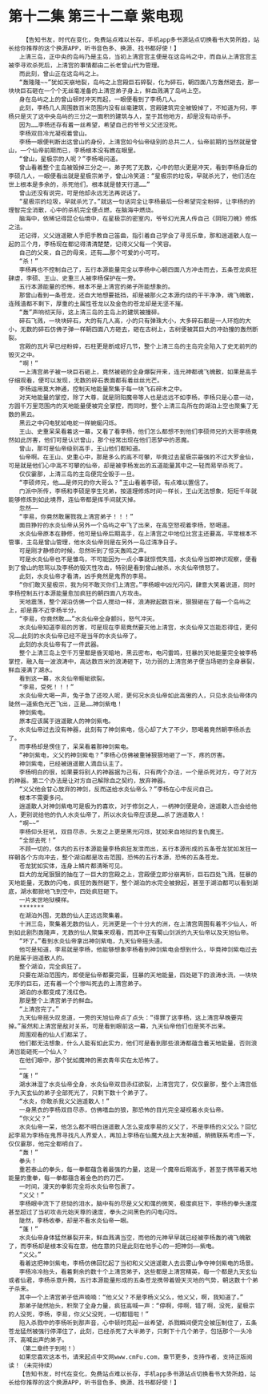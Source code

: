 # 第十二集 第三十二章 紫电现
        【告知书友，时代在变化，免费站点难以长存，手机app多书源站点切换看书大势所趋，站长给你推荐的这个换源APP，听书音色多、换源、找书都好使！】
       上清三岛，正中央的岛屿乃是主岛，当初上清宫宫主便是在这岛屿之中，而自从上清宫宫主被李寻欢杀死后，上清宫的事情都由二长老曾山代为管理。
       而此刻，曾山正在这岛屿之上。
       “轰隆隆~~”犹如天崩地裂，岛屿之上宫殿巨石碎裂，化为碎石，朝四面八方轰然砸去，那一块块巨石砸在一个个无丝毫准备的上清宫弟子身上，鲜血溅满了岛屿上空。
       身在岛屿之上的曾山顿时冲天而起，一眼便看到了李杨几人。
       此刻，李杨几人周围数百米范围内没有丝毫建筑，宫殿建筑完全被毁掉了，不知道为何，李杨只是灭了这中央岛屿的三分之一面积的建筑与人，至于其他地方，却是没有动杀手。
       因为……李杨还存有着一丝希望，希望自己的爷爷义父还没死。
       李杨双目冷光凝视着曾山。
       李杨一眼便判断出这曾山的身份，上清宫如今仙帝级别的总共二人，仙帝前期的当然就是曾山，一个仙帝前期而已，李杨根本没有瞧在眼里。
       “曾山，星极宗的人呢？”李杨喝问道。
       曾山看着整个主岛被毁掉三分之一，弟子死了无数，心中的怒火更是冲天，看到李杨身后的李硕几人，一眼便看出就是星极宗弟子，曾山冷笑道：“星极宗的垃圾，早就杀光了，他们活在世上根本是多余的，杀死他们，根本就是替天行道……”
       曾山还没有说完，可是他却永远无法再说话了。
       “星极宗的垃圾，早就杀光了。”就这一句话完全让李杨最后一份希望完全粉碎，让李杨的的理智完全消散，心中的杀机完全便点燃，在脑海中燃烧。
       脑海中，依稀记得昆仑仙境中，在星极宗的密室内，爷爷幻光真人传自己《阴阳刀魄》修炼之法。
       还记得，义父逍遥散人手把手教自己笛曲，指引着自己学会了寻觅乐章，那和逍遥散人在一起的三个月，李杨现在都记得清清楚楚，记得义父每一个笑容。
       自己的父亲，自己的母亲，还有……那个可爱的小可可。
       “杀！”
       李杨再也不控制自己了，五行本源能量完全以李杨中心朝四面八方冲击而去，五条苍龙疯狂肆虐，李硕、王山、史重三人被李杨保护在一旁。
       五行本源能量的恐怖，根本不是上清宫的弟子所能想象的。
       那曾山看到一条苍龙，还自大地想要抵挡，却是被那火之本源灼烧的干干净净，魂飞魄散，连残渣都不剩下，厚重的土属性苍龙以及金色的苍龙却是无坚不摧。
       “轰”声响彻天际，这上清三岛的主岛上的建筑被撞碎。
       碎石飞溅，一块块碎石，大的有几人高，小的只有弹珠大小，大多碎石都是一人环抱的大小，无数的碎石仿佛子弹一样朝四面八方砸去，砸在古树上，古树便被其巨大的冲劲撞的轰然断裂。
       宫殿的瓦片早已经粉碎，石柱更是断成好几节，整个上清三岛的主岛完全陷入了史无前列的毁灭之中。
       “啊！”
       一上清宫弟子被一块巨石砸上，竟然被砸的全身爆裂开来，连元神都魂飞魄散，如果是高手仔细观看，便可以发现，无数的碎石表面都有着丝丝光芒。
       李杨运用莫大神通，控制天地能量聚集于每一块飞石碎木之中。
       对天地能量的掌控，除了大尊，就是阴阳魔帝等人也是远远不如李杨，李杨只是心意一动，方圆千万里范围内的天地能量便被完全掌控，而同时，整个上清三岛所在的湖泊上空也聚集了无数的黑云。
       黑云之中闪电犹如电蛇一样蜿蜒闪烁。
       王山、史重呆呆看着这一幕，又看了看李杨，他们怎么都想不到他们李硕师兄的大哥李杨竟然如此厉害，他们可是认识曾山，那个经常出现在他们恶梦中的恶魔。
       曾山，那可是仙帝级别高手，王山他们都知道。
       仙帝啊。在王山、史重心中，那是多么的高不可攀，毕竟过去星极宗最强的不过大罗金仙，可是就是他们心中高不可攀的仙帝，却是被李杨发出的五道能量其中之一轻而易举杀死了。
       仅仅霎那，上清三岛的主岛便完全毁于一旦。
       “李硕师兄，他……是师兄的你大哥么？”王山看着李硕，有点难以置信了。
       门派中所传，李杨和李硕是孪生兄弟，按道理修炼时间一样长，王山无法想象，短短千年就能够修炼到如此境界，连仙帝都是挥手间就灭掉。
       忽然——
       “李易，你竟然敢屠戮我上清宫弟子！！！”
       面目狰狞的水炎仙帝从另外一个岛屿之中飞了出来，在高空怒视着李杨，怒喝道。
       水炎仙帝原本在静修，他可是仙帝后期高手，在上清宫之中地位比宫主还要高，平常根本不管事，主岛是曾山管理，他水炎仙帝则是在另外一岛过清净日子。
       可是刚才静修的时候，忽然听到了惊天轰鸣之声。
       可是水炎仙帝也不是雏鸟，不可能因为一点小事就惊慌失措，水炎仙帝当即神识观察，便看到了曾山的怒骂以及李杨的毁灭性攻击，特别是看到曾山被杀，水炎仙帝愤怒了。
       此刻，水炎仙帝才看清，凶手竟然是鬼界的李易。
       “你们敢灭星极宗，我为何不敢灭你们上清宫。”李杨眼中凶光闪闪，肆意大笑着说道，同时李杨控制五行本源能量愈加疯狂的朝四面八方攻击。
       天地震荡，整个湖泊仿佛一个巨人搅动一样，浪涛掀起数百米，狠狠砸在了每一个岛屿之上，却是靠不近李杨半分。
       “李易，你竟然敢……”水炎仙帝全身颤抖，怒气冲天。
       水炎仙帝知道李易的厉害，可是现在李易竟然要灭他上清宫，水炎仙帝又岂能忍得住，更何况……此刻的水炎仙帝已经不是当年的水炎仙帝了。
       此刻的水炎仙帝有了一件武器。
       整个上清三岛上空千万里都是昏天暗地，黑云密布，电闪雷鸣，狂暴的天地能量完全被李杨掌控，融入每一波浪涛中，高达数百米的浪涛砸下，功力弱的上清宫弟子便当场砸的全身暴裂，鲜血浸满了湖水。
       看到这一幕，水炎仙帝睚眦欲裂。
       “李易，受死！！！”
       水炎仙帝大喝一声，兔子急了还咬人呢，更何况水炎仙帝如此高傲的人，只见水炎仙帝体内陡然一道紫色光芒飞出，正是……神剑紫电！
       神剑紫电。
       原本应该属于逍遥散人的神剑紫电。
       水炎仙帝过去没有神器，此刻有了神剑紫电，信心却了大了不少，怒喝着竟然朝李杨杀去了。
       而李杨却是愣住了，呆呆看着那神剑紫电。
       “神剑紫电，义父的神剑紫电？”李杨心仿佛被重锤狠狠地砸了一下，疼的厉害。
       神剑紫电，已经被逍遥散人滴血认主了。
       李杨明白的很，如果要将别人的神器据为己有，只有两个办法，一个是杀死对方，夺了对方的神器。第二个办法是让对方自己解除血之契约，放弃神器。
       “义父他会甘心放弃的神剑，反而送给水炎仙帝么？”李杨在心中反问自己。
       根本不需要多问。
       逍遥散人对神剑紫电可是极为的喜欢，对于修剑之人，一柄神剑便是命，逍遥散人岂会给他人，更别说给他的仇人水炎仙帝了，所以水炎仙帝应该是……杀了逍遥散人！
       “啊~~”
       李杨仰头狂吼，双目尽赤，头发之上更是黑光闪烁，犹如来自地狱的复仇魔王。
       “全部去死！”
       不顾一切的，体内的五行本源能量李杨疯狂发泄而出，五行本源形成的五条苍龙犹如发狂一样朝各个方向冲去，整个湖泊都是攻击范围，恐怖的五行本源，恐怖的五条苍龙。
       苍龙犹如实体，连身上鳞片都清晰可见。
       巨大的龙尾狠狠的抽在了一巨大的宫殿之上，宫殿便立即分崩离析，巨石四处飞溅，狂暴的天地能量，无数的闪电，疯狂的轰然砸下，整个湖泊的水完全被掀起，甚至于湖泊都可以看到湖底，湖水都掀地飞到空中，四处疯狂砸下。
       一片末世地狱模样。
       *******
       在湖泊外围，无数的仙人正远远聚集着。
       十洲三岛，聚集着无数的仙人，元洲更是一个十分大的洲，在上清宫周围有着不少仙人，听到如此剧烈轰隆声，无数的仙人聚集来观看，而其中正有蜀山剑派的九天仙帝以及天旭仙帝。
       “坏了。”看到水炎仙帝拿出神剑紫电，九天仙帝摇头道。
       他可是知道，李易就是李杨，他能够想象李杨看到神剑紫电会想到什么，毕竟神剑紫电过去的是属于逍遥散人的。
       整个湖泊，完全疯狂了。
       只要在湖泊范围内，即使是仙帝都要完蛋，狂暴的天地能量，四处砸下的浪涛水流，一块块无序的巨石，还有着一个个惨叫死去的上清宫弟子。
       湖泊的水都变成了浅红色。
       那是整个上清宫弟子的鲜血。
       “上清宫完了。”
       九天仙帝摇头叹息道，一旁的天旭仙帝点了点头：“得罪了这李杨，这上清宫早晚要完掉。”虽然和上清宫是敌对关系，可是看到眼前这一幕，九天仙帝他们也是笑不出来。
       周围观看的仙人们都呆了。
       他们都无法想象，什么人能有如此实力，他们可是看到那些浪涛都蕴含着天地能量，否则浪涛岂能砸死一个仙人？
       在他们眼中，那个犹如魔神的黑衣青年实在太恐怖了。
       ……
       “蓬！”
       湖水淋湿了水炎仙帝全身，水炎仙帝双目赤红欲裂，上清宫完了，仅仅霎那，整个上清宫低于九天玄仙的弟子全部死光了，只剩下数十个弟子了。
       “水炎，你敢杀我义父逍遥散人！”
       一身黑衣的李杨双目尽赤，仿佛嗜血的狼，那恐怖的目光完全凝视着水炎仙帝。
       “你义父？”
       水炎仙帝一呆，他怎么都不明白逍遥散人怎么变成李易的义父了，不是李杨的义父么？回忆起李易为李杨在鬼界寻找凡人界爱人，再加上李杨在仙魔大战上大发神威，稍微联系考虑一下，仅仅霎那，他完全都明白了。
       “轰！”
       拳头！
       重若泰山的拳头，每一拳都蕴含着最强的力量，这是一个魔帝后期高手，甚至于携带着天地能量的重拳，每一拳都蕴含着金色的的刀芒。
       一时间，漫天的拳影完全将水炎仙帝包裹了。
       “义父！”
       李杨眼中流下了悲恸的泪水，脑中有的尽是义父和蔼的微笑，极度疯狂下，李杨的拳头速度甚至超过了当初攻击元始天尊的速度，拳头之间黑色的闪电闪烁。
       陡然，李杨收拳，却是不看水炎仙帝一眼。
       “蓬！”
       水炎仙帝身体猛然暴裂开来，鲜血溅满当空，而他的元神早早就已经被李杨轰的魂飞魄散了，而李杨却是根本没有在意，他在意的只是此刻在他手心的一把神剑——紫电。
       “义父。”
       看着这把神剑紫电，李杨仿佛回忆起了当初和义父逍遥散人去云雾山争夺神剑紫电的场景。
       李杨冷冷抬头，看着剩余的数十个上清宫弟子，这些都是上清宫精英，每一个都是九天玄仙或者仙君，李杨杀意升腾，五行本源能量形成的五条苍龙携带着毁天灭地的气势，朝这数十个弟子杀来。
       其中一个上清宫弟子低声喃喃：“他义父？不是李杨义父么，他义父，啊，我知道了。”
       那弟子陡然抬头，积聚了全身力量，疯狂高喊一声：“停啊，停啊，错了啊，没死，星极宗的人没死，李杨，李易，你义父没死，一切都错啦！”
       陷入杀戮中的李杨听到那声音，心中顿时亮起一丝希望，杀戮瞬间便完全被压制住了，五条苍龙猛然被强行停滞住了，此刻，已经杀死了大半弟子，只剩下十几个弟子，包括那个一头冷汗、高喊出声的弟子。
       （第二章终于到啦！）
       如果您喜欢这本书，请来起点中文网www.cmFu.com，章节更多，支持作者，支持正版阅读！（未完待续）
       【告知书友，时代在变化，免费站点难以长存，手机app多书源站点切换看书大势所趋，站长给你推荐的这个换源APP，听书音色多、换源、找书都好使！】